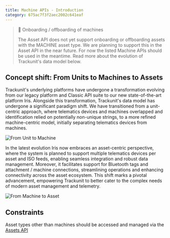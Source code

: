 ```yaml
---
title: Machine APIs - Introduction
category: 675ac7f3f2aec2002c641eaf
---
```


> 🚧 Onboarding / offboarding of machines
> 
> The Asset API does not yet support onboarding or offboarding assets with the MACHINE asset type. We are planning to support this in the Asset API in the near future. For now the listed Machine APIs should be used in the meantime. Read more about the evolution of Trackunit's data model below.

## Concept shift: From Units to Machines to Assets

Trackunit's underlying platforms have undergone a transformation evolving from our legacy platform and Classic API suite to our new state-of-the-art platform Iris. Alongside this transformation, Trackunit's data model has undergone a significant paradigm shift. We have transitioned from a unit-centric approach, where telematics devices and machines overlapped and identification relied on potentially non-unique strings, to a more refined machine-centric model, initially separating telematics devices from machines.

![From Unit to Machine](https://cdn.statically.io/gh/trackunit/developer-hub/master/api-docs/unit-to-machine.png)

In the latest evolution Iris now embraces an asset-centric perspective, where the system is planned to support multiple telematics devices per asset and ISO feeds, enabling seamless integration and robust data management. Moreover, it facilitates support for Bluetooth tags and attachment / machine connections, streamlining operations and enhancing connectivity across the asset ecosystem. This shift marks a pivotal advancement, empowering Trackunit to better cater to the complex needs of modern asset management and telemetry.

![From Machine to Asset](https://cdn.statically.io/gh/trackunit/developer-hub/master/api-docs/machine-to-asset.png)

## Constraints
Asset types other than machines should be accessed and managed via the [Assets API](https://developers.trackunit.com/reference/assets-api-introduction)
